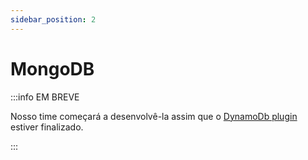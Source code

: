 ```yaml
---
sidebar_position: 2
---
```


# MongoDB

:::info EM BREVE

Nosso time começará a desenvolvê-la assim que o [DynamoDb plugin](./dynamodb) estiver finalizado.

:::
